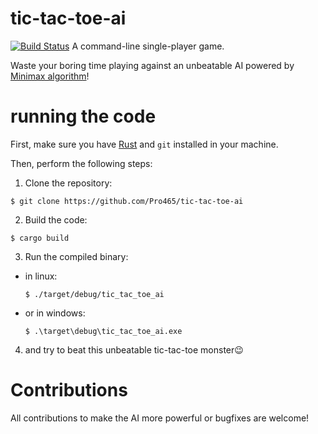 # tic-tac-toe-ai 
[![Build Status](https://travis-ci.com/Pro465/tic-tac-toe-ai.svg?branch=master)](https://travis-ci.com/Pro465/tic-tac-toe-ai)
A command-line single-player game.

Waste your boring time playing against an unbeatable AI powered by [Minimax algorithm](https://en.m.wikipedia.org/wiki/Minimax)!

# running the code
First, make sure you have [Rust](https://www.rust-lang.org) and `git` installed in your machine.

Then, perform the following steps:
1. Clone the repository:
  ```
  $ git clone https://github.com/Pro465/tic-tac-toe-ai
  ```
2. Build the code:
  ```
  $ cargo build
  ```
3. Run the compiled binary:
  - in linux:
       ```
       $ ./target/debug/tic_tac_toe_ai
       ```
  - or in windows:
       ```
       $ .\target\debug\tic_tac_toe_ai.exe
       ```
4. and try to beat this unbeatable tic-tac-toe monster😉

# Contributions
All contributions to make the AI more powerful or bugfixes are welcome!
   
